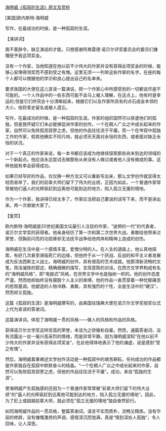 [海明威《孤寂的生涯》原文及赏析](https://www.vrrw.net/wx/14756.html)

[美国]欧内斯特·海明威

写作，在最成功的时候，是一种孤寂的生涯。

【演讲词】

我不善辞令，缺乏演说的才能，只想感谢阿弗雷德·诺贝尔评奖委员会的委员们慷慨授予我这项奖金。

没有一个作家，当他知道在他以前不少伟大的作家并没有获得此项奖金的时候，能够心安理得领奖而不感到受之有愧。这里无须一一列举这些作家的名字。在座的每个人都可以根据他的学识和良心提出自己的名单来。

要求我国的大使在这儿宣读一篇演说，把一个作家心中所感受到的一切都说尽是不可能的。一个人作品中的一些东西可能不会马上被人理解，在这点上，他有时是幸运的;但是它们终究会十分清晰起来，根据它们以及作家所具有的点石成金本领的大小，他将青史留名或被人遗忘。

写作，在最成功的时候，是一种孤寂的生涯。作家的组织固然可以排遣他们的孤独，但是我怀疑它们未必能够促进作家的创作。一个在稠人广众之中成长起来的作家，自然可以免除孤苦寂寥之虑，但他的作品往往流于平庸。而一个在岑寂中孤独工作的作家，假若他确实不同凡响，就必须天天面对永恒的东西，或者面对缺乏永恒的状况。

对于一个真正的作家来说，每一本书都应该成为他继续探索那些尚未到达的领域的一个新起点。他应该永远尝试去做那些从来没有人做过或者他人没有做成的事。这样他就有幸会获得成功。

如果已经写好的作品，仅仅换一种方法又可以重新写出来，那么文学创作就显得太轻而易举了。我们的前辈大师们留下了伟大的业绩，正因为如此，一个普通作家常常被他们逼人的光辉驱赶到远离他可能到达的地方，陷入孤立无援的境地。

作为一个作家，我讲得已经太多了。作家应当把自己要说的话写下来，而不是讲出来。再一次谢谢大家了。



【鉴赏】

欧内斯特·海明威是20世纪美国文坛最引人注目的作家，“迷惘的一代”的代表者，诺贝尔文学奖的获得者。他亲身经历了第一次和第二次世界大战，勇敢给他带来过荣誉，但胸前闪亮的功勋章却无法抚平战争给他肉体和精神上造成的创伤。

海明威在生活中是一个感情丰富，爱憎分明的人。在人生的道路上，他认真地探索，有好几次甚至濒临死亡的边缘，但他终于从一个厌战、反战的和平主义者发展成为反法西斯主义战士。海明威的创作，具有很高的艺术成就。他那清新流畅的文笔，简洁凝炼的叙述，精确细微的描写，言简意赅的对话，在西方文学界构成有名的“海明威风格”，即“电报式”风格，在世界文学中也是独树一帜的。他的创作态度严谨，然而他却始终没有摆脱个人主义的束缚，他的作品一直贯穿着一种忧郁痛苦的悲观基调。他塑造的人物冷静、勇敢，具有强烈的个性，全是生活中的“硬汉”，然而却又孤独。

这篇《孤寂的生涯》是海明威撰写的，由美国驻瑞典大使在诺贝尔文学奖授奖仪式上代为宣读的答谢词。

这篇演讲词，体现了海明威一贯的风格——做人的风格和作品的风格。

获得诺贝尔文学奖这样崇高的荣誉，本该为之骄傲和自豪。然而，通篇答谢词，没有流露出一丝一毫兴高采烈的情绪，而是异常平静。因为海明威深知“在他以前不少伟大的作家并没有获得此项奖金”，在此他得体地表示了他的谦虚，说是感到“受之有愧”。

然后，海明威着重阐述文学创作活动是一种孤寂中的艰苦耕耘，任何成功的作品都是作家独自在孤寂中默默奋斗的结晶。“一个在稠人广众之中成长起来的作家，自然可以免除孤苦寂寥之虑，但他的作品往往流于平庸”。成功，来自“孤独的生涯”。

使海明威产生孤独感的还因为一个普通作家常常被“前辈大师们留下的伟大业绩”的“逼人的光辉驱赶到远离他可能到达的地方，陷入孤立无援的境地”。因此，为了赶上或超越前辈大师，就必须在“孤立无援的境地”独自奋然前行。

如同海明威作品的一贯风格，整篇答谢词，语言平实而质朴，流畅又精炼。没有华丽的修辞，没有慷慨激昂的声调，感情深沉而饱满，真是“情到深处人孤独”，令人回味，让人深思。

